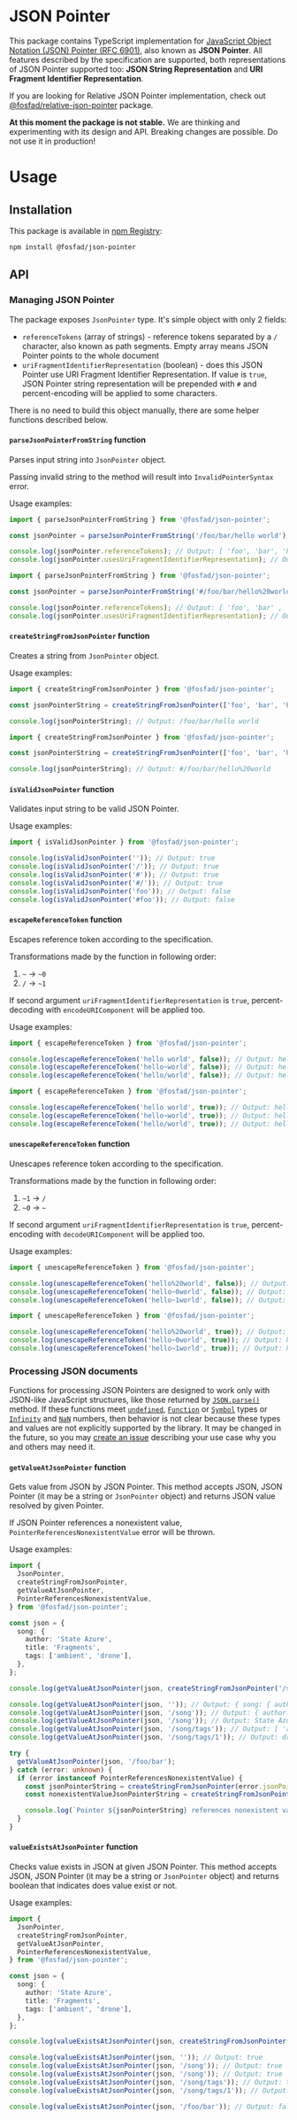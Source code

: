 # JSON Pointer

This package contains TypeScript implementation for [JavaScript Object Notation (JSON) Pointer (RFC 6901)](https://datatracker.ietf.org/doc/html/rfc6901), also known as **JSON Pointer**. All features described by the specification are supported, both representations of JSON Pointer supported too: **JSON String Representation** and **URI Fragment Identifier Representation**.

If you are looking for Relative JSON Pointer implementation, check out [@fosfad/relative-json-pointer](https://github.com/fosfad/relative-json-pointer) package.

**At this moment the package is not stable.** We are thinking and experimenting with its design and API. Breaking changes are possible. Do not use it in production!

# Usage

## Installation

This package is available in [npm Registry](https://www.npmjs.com/package/@fosfad/json-pointer):

```bash
npm install @fosfad/json-pointer
```

## API

### Managing JSON Pointer

The package exposes `JsonPointer` type. It's simple object with only 2 fields:

- `referenceTokens` (array of strings) - reference tokens separated by a `/` character, also known as path segments. Empty array means JSON Pointer points to the whole document
- `uriFragmentIdentifierRepresentation` (boolean) - does this JSON Pointer use URI Fragment Identifier Representation. If value is `true`, JSON Pointer string representation will be prepended with `#` and percent-encoding will be applied to some characters.

There is no need to build this object manually, there are some helper functions described below.

#### `parseJsonPointerFromString` function

Parses input string into `JsonPointer` object.

Passing invalid string to the method will result into `InvalidPointerSyntax` error.

Usage examples:

```typescript
import { parseJsonPointerFromString } from '@fosfad/json-pointer';

const jsonPointer = parseJsonPointerFromString('/foo/bar/hello world');

console.log(jsonPointer.referenceTokens); // Output: [ 'foo', 'bar', 'hello world' ]
console.log(jsonPointer.usesUriFragmentIdentifierRepresentation); // Output: false
```

```typescript
import { parseJsonPointerFromString } from '@fosfad/json-pointer';

const jsonPointer = parseJsonPointerFromString('#/foo/bar/hello%20world');

console.log(jsonPointer.referenceTokens); // Output: [ 'foo', 'bar' , 'hello world' ]
console.log(jsonPointer.usesUriFragmentIdentifierRepresentation); // Output: true
```

#### `createStringFromJsonPointer` function

Creates a string from `JsonPointer` object.

Usage examples:

```typescript
import { createStringFromJsonPointer } from '@fosfad/json-pointer';

const jsonPointerString = createStringFromJsonPointer(['foo', 'bar', 'hello world'], false);

console.log(jsonPointerString); // Output: /foo/bar/hello world
```

```typescript
import { createStringFromJsonPointer } from '@fosfad/json-pointer';

const jsonPointerString = createStringFromJsonPointer(['foo', 'bar', 'hello world'], true);

console.log(jsonPointerString); // Output: #/foo/bar/hello%20world
```

#### `isValidJsonPointer` function

Validates input string to be valid JSON Pointer.

Usage examples:

```typescript
import { isValidJsonPointer } from '@fosfad/json-pointer';

console.log(isValidJsonPointer('')); // Output: true
console.log(isValidJsonPointer('/')); // Output: true
console.log(isValidJsonPointer('#')); // Output: true
console.log(isValidJsonPointer('#/')); // Output: true
console.log(isValidJsonPointer('foo')); // Output: false
console.log(isValidJsonPointer('#foo')); // Output: false
```

#### `escapeReferenceToken` function

Escapes reference token according to the specification.

Transformations made by the function in following order:

1. `~` → `~0`
2. `/` → `~1`

If second argument `uriFragmentIdentifierRepresentation` is `true`, percent-decoding with `encodeURIComponent` will be applied too.

Usage examples:

```typescript
import { escapeReferenceToken } from '@fosfad/json-pointer';

console.log(escapeReferenceToken('hello world', false)); // Output: hello world
console.log(escapeReferenceToken('hello~world', false)); // Output: hello~0world
console.log(escapeReferenceToken('hello/world', false)); // Output: hello~1world
```

```typescript
import { escapeReferenceToken } from '@fosfad/json-pointer';

console.log(escapeReferenceToken('hello world', true)); // Output: hello%20world
console.log(escapeReferenceToken('hello~world', true)); // Output: hello~0world
console.log(escapeReferenceToken('hello/world', true)); // Output: hello~1world
```

#### `unescapeReferenceToken` function

Unescapes reference token according to the specification.

Transformations made by the function in following order:

1. `~1` → `/`
2. `~0` → `~`

If second argument `uriFragmentIdentifierRepresentation` is `true`, percent-encoding with `decodeURIComponent` will be applied too.

Usage examples:

```typescript
import { unescapeReferenceToken } from '@fosfad/json-pointer';

console.log(unescapeReferenceToken('hello%20world', false)); // Output: hello%20world
console.log(unescapeReferenceToken('hello~0world', false)); // Output: hello~world
console.log(unescapeReferenceToken('hello~1world', false)); // Output: hello/world
```

```typescript
import { unescapeReferenceToken } from '@fosfad/json-pointer';

console.log(unescapeReferenceToken('hello%20world', true)); // Output: hello world
console.log(unescapeReferenceToken('hello~0world', true)); // Output: hello~world
console.log(unescapeReferenceToken('hello~1world', true)); // Output: hello/world
```

### Processing JSON documents

Functions for processing JSON Pointers are designed to work only with JSON-like JavaScript structures, like those returned by [`JSON.parse()`](https://developer.mozilla.org/en-US/docs/Web/JavaScript/Reference/Global_Objects/JSON/parse) method. If these functions meet [`undefined`](https://developer.mozilla.org/en-US/docs/Web/JavaScript/Reference/Global_Objects/undefined), [`Function`](https://developer.mozilla.org/en-US/docs/Web/JavaScript/Reference/Global_Objects/Function) or [`Symbol`](https://developer.mozilla.org/en-US/docs/Web/JavaScript/Reference/Global_Objects/Symbol) types or [`Infinity`](https://developer.mozilla.org/en-US/docs/Web/JavaScript/Reference/Global_Objects/Infinity) and [`NaN`](https://developer.mozilla.org/en-US/docs/Web/JavaScript/Reference/Global_Objects/NaN) numbers, then behavior is not clear because these types and values are not explicitly supported by the library. It may be changed in the future, so you may [create an issue](https://github.com/fosfad/json-pointer/issues) describing your use case why you and others may need it.

#### `getValueAtJsonPointer` function

Gets value from JSON by JSON Pointer. This method accepts JSON, JSON Pointer (it may be a string or `JsonPointer` object) and returns JSON value resolved by given Pointer.

If JSON Pointer references a nonexistent value, `PointerReferencesNonexistentValue` error will be thrown.

Usage examples:

```typescript
import {
  JsonPointer,
  createStringFromJsonPointer,
  getValueAtJsonPointer,
  PointerReferencesNonexistentValue,
} from '@fosfad/json-pointer';

const json = {
  song: {
    author: 'State Azure',
    title: 'Fragments',
    tags: ['ambient', 'drone'],
  },
};

console.log(getValueAtJsonPointer(json, createStringFromJsonPointer('/song/tags/1'))); // Output: drone

console.log(getValueAtJsonPointer(json, '')); // Output: { song: { author: 'State Azure', title: 'Chill Impromtu', tags: [ 'ambient', 'drone' ] } }
console.log(getValueAtJsonPointer(json, '/song')); // Output: { author: 'State Azure', title: 'Chill Impromtu', tags: [ 'ambient', 'drone' ] }
console.log(getValueAtJsonPointer(json, '/song')); // Output: State Azure
console.log(getValueAtJsonPointer(json, '/song/tags')); // Output: [ 'ambient', 'drone' ]
console.log(getValueAtJsonPointer(json, '/song/tags/1')); // Output: drone

try {
  getValueAtJsonPointer(json, '/foo/bar');
} catch (error: unknown) {
  if (error instanceof PointerReferencesNonexistentValue) {
    const jsonPointerString = createStringFromJsonPointer(error.jsonPointer);
    const nonexistentValueJsonPointerString = createStringFromJsonPointer(error.nonexistentValueJsonPointer);

    console.log(`Pointer ${jsonPointerString} references nonexistent value: ${nonexistentValueJsonPointerString}`);
  }
}
```

#### `valueExistsAtJsonPointer` function

Checks value exists in JSON at given JSON Pointer. This method accepts JSON, JSON Pointer (it may be a string or `JsonPointer` object) and returns boolean that indicates does value exist or not.

Usage examples:

```typescript
import {
  JsonPointer,
  createStringFromJsonPointer,
  getValueAtJsonPointer,
  PointerReferencesNonexistentValue,
} from '@fosfad/json-pointer';

const json = {
  song: {
    author: 'State Azure',
    title: 'Fragments',
    tags: ['ambient', 'drone'],
  },
};

console.log(valueExistsAtJsonPointer(json, createStringFromJsonPointer('/song/tags/1'))); // Output: true

console.log(valueExistsAtJsonPointer(json, '')); // Output: true
console.log(valueExistsAtJsonPointer(json, '/song')); // Output: true
console.log(valueExistsAtJsonPointer(json, '/song')); // Output: true
console.log(valueExistsAtJsonPointer(json, '/song/tags')); // Output: true
console.log(valueExistsAtJsonPointer(json, '/song/tags/1')); // Output: true

console.log(valueExistsAtJsonPointer(json, '/foo/bar')); // Output: false
```
